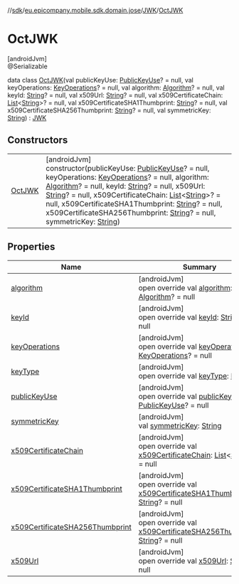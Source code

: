 //[sdk](../../../../index.md)/[eu.epicompany.mobile.sdk.domain.jose](../../index.md)/[JWK](../index.md)/[OctJWK](index.md)

# OctJWK

[androidJvm]\
@Serializable

data class [OctJWK](index.md)(val publicKeyUse: [PublicKeyUse](../../-public-key-use/index.md)? = null, val keyOperations: [KeyOperations](../../-key-operations/index.md)? = null, val algorithm: [Algorithm](../../-algorithm/index.md)? = null, val keyId: [String](https://kotlinlang.org/api/latest/jvm/stdlib/kotlin/-string/index.html)? = null, val x509Url: [String](https://kotlinlang.org/api/latest/jvm/stdlib/kotlin/-string/index.html)? = null, val x509CertificateChain: [List](https://kotlinlang.org/api/latest/jvm/stdlib/kotlin.collections/-list/index.html)&lt;[String](https://kotlinlang.org/api/latest/jvm/stdlib/kotlin/-string/index.html)&gt;? = null, val x509CertificateSHA1Thumbprint: [String](https://kotlinlang.org/api/latest/jvm/stdlib/kotlin/-string/index.html)? = null, val x509CertificateSHA256Thumbprint: [String](https://kotlinlang.org/api/latest/jvm/stdlib/kotlin/-string/index.html)? = null, val symmetricKey: [String](https://kotlinlang.org/api/latest/jvm/stdlib/kotlin/-string/index.html)) : [JWK](../index.md)

## Constructors

| | |
|---|---|
| [OctJWK](-oct-j-w-k.md) | [androidJvm]<br>constructor(publicKeyUse: [PublicKeyUse](../../-public-key-use/index.md)? = null, keyOperations: [KeyOperations](../../-key-operations/index.md)? = null, algorithm: [Algorithm](../../-algorithm/index.md)? = null, keyId: [String](https://kotlinlang.org/api/latest/jvm/stdlib/kotlin/-string/index.html)? = null, x509Url: [String](https://kotlinlang.org/api/latest/jvm/stdlib/kotlin/-string/index.html)? = null, x509CertificateChain: [List](https://kotlinlang.org/api/latest/jvm/stdlib/kotlin.collections/-list/index.html)&lt;[String](https://kotlinlang.org/api/latest/jvm/stdlib/kotlin/-string/index.html)&gt;? = null, x509CertificateSHA1Thumbprint: [String](https://kotlinlang.org/api/latest/jvm/stdlib/kotlin/-string/index.html)? = null, x509CertificateSHA256Thumbprint: [String](https://kotlinlang.org/api/latest/jvm/stdlib/kotlin/-string/index.html)? = null, symmetricKey: [String](https://kotlinlang.org/api/latest/jvm/stdlib/kotlin/-string/index.html)) |

## Properties

| Name | Summary |
|---|---|
| [algorithm](algorithm.md) | [androidJvm]<br>open override val [algorithm](algorithm.md): [Algorithm](../../-algorithm/index.md)? = null |
| [keyId](key-id.md) | [androidJvm]<br>open override val [keyId](key-id.md): [String](https://kotlinlang.org/api/latest/jvm/stdlib/kotlin/-string/index.html)? = null |
| [keyOperations](key-operations.md) | [androidJvm]<br>open override val [keyOperations](key-operations.md): [KeyOperations](../../-key-operations/index.md)? = null |
| [keyType](key-type.md) | [androidJvm]<br>open override val [keyType](key-type.md): [KeyType](../../-key-type/index.md) |
| [publicKeyUse](public-key-use.md) | [androidJvm]<br>open override val [publicKeyUse](public-key-use.md): [PublicKeyUse](../../-public-key-use/index.md)? = null |
| [symmetricKey](symmetric-key.md) | [androidJvm]<br>val [symmetricKey](symmetric-key.md): [String](https://kotlinlang.org/api/latest/jvm/stdlib/kotlin/-string/index.html) |
| [x509CertificateChain](x509-certificate-chain.md) | [androidJvm]<br>open override val [x509CertificateChain](x509-certificate-chain.md): [List](https://kotlinlang.org/api/latest/jvm/stdlib/kotlin.collections/-list/index.html)&lt;[String](https://kotlinlang.org/api/latest/jvm/stdlib/kotlin/-string/index.html)&gt;? = null |
| [x509CertificateSHA1Thumbprint](x509-certificate-s-h-a1-thumbprint.md) | [androidJvm]<br>open override val [x509CertificateSHA1Thumbprint](x509-certificate-s-h-a1-thumbprint.md): [String](https://kotlinlang.org/api/latest/jvm/stdlib/kotlin/-string/index.html)? = null |
| [x509CertificateSHA256Thumbprint](x509-certificate-s-h-a256-thumbprint.md) | [androidJvm]<br>open override val [x509CertificateSHA256Thumbprint](x509-certificate-s-h-a256-thumbprint.md): [String](https://kotlinlang.org/api/latest/jvm/stdlib/kotlin/-string/index.html)? = null |
| [x509Url](x509-url.md) | [androidJvm]<br>open override val [x509Url](x509-url.md): [String](https://kotlinlang.org/api/latest/jvm/stdlib/kotlin/-string/index.html)? = null |
